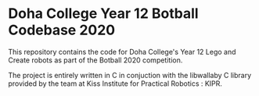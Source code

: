 # Doha College Year 12 Botball Codebase 2020

This repository contains the code for Doha College's Year 12 Lego and Create robots as part of the Botball 2020 competition.

The project is entirely written in C in conjuction with the libwallaby C library provided by the team at Kiss Institute for Practical Robotics : KIPR. 
